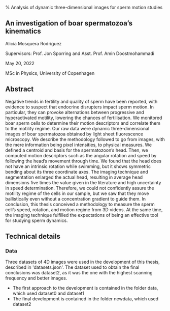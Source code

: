 % Analysis of dynamic three-dimensional images for sperm motion studies
## An investigation of boar spermatozoa’s kinematics
Alicia Mosquera Rodríguez

Supervisors: Prof. Jon Sporring and Asst. Prof. Amin Doostmohammadi

May 20, 2022

MSc in Physics, University of Copenhagen

## Abstract
Negative trends in fertility and quality of sperm have been reported, with evidence
to suspect that endocrine disrupters impact sperm motion. In particular,
they can provoke alternations between progressive and hyperactivated motility,
lowering the chances of fertilisation. We monitored boar sperm cells to
determine their motion descriptors and correlate them to the motility regime.
Our raw data were dynamic three-dimensional images of boar spermatozoa
obtained by light sheet fluorescence microscopy. We describe the methodology
followed to go from images, with the mere information being pixel intensities,
to physical measures. We defined a centroid and basis for the spermatozoon’s
head. Then, we computed motion descriptors such as the angular rotation
and speed by following the head’s movement through time. We found that
the head does not have an intrinsic rotation while swimming, but it shows
symmetric bending about its three coordinate axes. The imaging technique
and segmentation enlarged the actual head, resulting in average head dimensions
five times the value given in the literature and high uncertainty in
speed determination. Therefore, we could not confidently assure the motility
regime of the cells in our sample, but we saw that they move ballistically even
without a concentration gradient to guide them. In conclusion, this thesis conceived
a methodology to measure the sperm cell’s speed, rotation, and motion
regime from 3D videos. At the same time, the imaging technique fulfilled the
expectations of being an effective tool for studying sperm dynamics.

## Technical details

### Data
Three datasets of 4D images were used in the development of this thesis, described in 'datasets.json'. The dataset used to obtain the final conclusions was dataset2, as it was the one with the highest scanning frequency and better images.
- The first approach to the development is contained in the folder data, which used dataset0 and dataset1
- The final development is contained in the folder newdata, which used dataset2

###